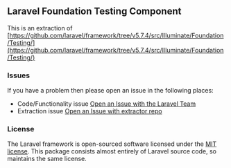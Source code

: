 ## Laravel Foundation Testing Component

This is an extraction of [https://github.com/laravel/framework/tree/v5.7.4/src/Illuminate/Foundation/Testing/](https://github.com/laravel/framework/tree/v5.7.4/src/Illuminate/Foundation/Testing/)


### Issues

If you have a problem then please open an issue in the following places:

* Code/Functionality issue [Open an Issue with the Laravel Team](https://github.com/laravel/framework/issues/new/choose)
* Extraction issue [Open an Issue with extractor repo](https://github.com/laravel-foundation/readme/issues/new)


### License

The Laravel framework is open-sourced software licensed under the [MIT license](http://opensource.org/licenses/MIT). This package consists almost entirely of Laravel source code, so maintains the same license.
